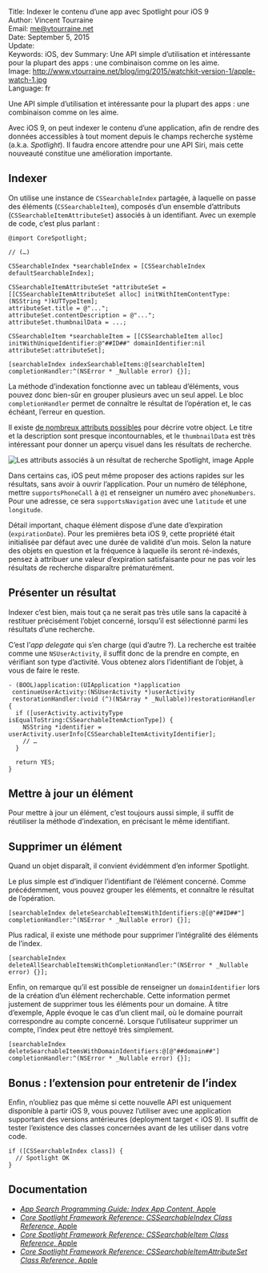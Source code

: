 Title:     Indexer le contenu d’une app avec Spotlight pour iOS 9  
Author:    Vincent Tourraine  
Email:     me@vtourraine.net  
Date:      September 5, 2015  
Update:   
Keywords:  iOS, dev
Summary:   Une API simple d’utilisation et intéressante pour la plupart des apps : une combinaison comme on les aime.  
Image:     http://www.vtourraine.net/blog/img/2015/watchkit-version-1/apple-watch-1.jpg  
Language:  fr  

Une API simple d’utilisation et intéressante pour la plupart des apps : une combinaison comme on les aime.

Avec iOS 9, on peut indexer le contenu d’une application, afin de rendre des données accessibles à tout moment depuis le champs recherche système (a.k.a. _Spotlight_). Il faudra encore attendre pour une API Siri, mais cette nouveauté constitue une amélioration importante.


## Indexer

On utilise une instance de `CSSearchableIndex` partagée, à laquelle on passe des éléments (`CSSearchableItem`), composés d’un ensemble d’attributs (`CSSearchableItemAttributeSet`) associés à un identifiant. Avec un exemple de code, c’est plus parlant :

``` objc
@import CoreSpotlight;

// (…)

CSSearchableIndex *searchableIndex = [CSSearchableIndex defaultSearchableIndex];

CSSearchableItemAttributeSet *attributeSet = [[CSSearchableItemAttributeSet alloc] initWithItemContentType:(NSString *)kUTTypeItem];
attributeSet.title = @"...";
attributeSet.contentDescription = @"...";
attributeSet.thumbnailData = ...;

CSSearchableItem *searchableItem = [[CSSearchableItem alloc] initWithUniqueIdentifier:@"##ID##" domainIdentifier:nil attributeSet:attributeSet];

[searchableIndex indexSearchableItems:@[searchableItem] completionHandler:^(NSError * _Nullable error) {}];
```

La méthode d’indexation fonctionne avec un tableau d’éléments, vous pouvez donc bien-sûr en grouper plusieurs avec un seul appel. Le bloc `completionHandler` permet de connaître le résultat de l’opération et, le cas échéant, l’erreur en question. 

Il existe [de nombreux attributs possibles](https://developer.apple.com/library/prerelease/ios/documentation/CoreSpotlight/Reference/CSSearchableItemAttributeSet_Class/index.html#//apple_ref/occ/cl/CSSearchableItemAttributeSet) pour décrire votre object. Le titre et la description sont presque incontournables, et le `thumbnailData` est très intéressant pour donner un aperçu visuel dans les résultats de recherche. 

![Les attributs associés à un résultat de recherche Spotlight, image Apple][search result]

Dans certains cas, iOS peut même proposer des actions rapides sur les résultats, sans avoir à ouvrir l’application. Pour un numéro de téléphone, mettre `supportsPhoneCall` à `@1` et renseigner un numéro avec `phoneNumbers`. Pour une adresse, ce sera `supportsNavigation` avec une `latitude` et une `longitude`.

Détail important, chaque élément dispose d’une date d’expiration (`expirationDate`). Pour les premières beta iOS 9, cette propriété était initialisée par défaut avec une durée de validité d’un mois. Selon la nature des objets en question et la fréquence à laquelle ils seront ré-indexés, pensez à attribuer une valeur d’expiration satisfaisante pour ne pas voir les résultats de recherche disparaître prématurément.


## Présenter un résultat

Indexer c’est bien, mais tout ça ne serait pas très utile sans la capacité à restituer précisément l’objet concerné, lorsqu’il est sélectionné parmi les résultats d’une recherche.  

C’est l’_app delegate_ qui s’en charge (qui d’autre ?). La recherche est traitée comme une `NSUserActivity`, il suffit donc de la prendre en compte, en vérifiant son type d’activité. Vous obtenez alors l’identifiant de l’objet, à vous de faire le reste.

``` objc
- (BOOL)application:(UIApplication *)application 
 continueUserActivity:(NSUserActivity *)userActivity
 restorationHandler:(void (^)(NSArray * _Nullable))restorationHandler {
  if ([userActivity.activityType isEqualToString:CSSearchableItemActionType]) {
    NSString *identifier = userActivity.userInfo[CSSearchableItemActivityIdentifier];
    // …
  }

  return YES;
}
```


## Mettre à jour un élément

Pour mettre à jour un élément, c’est toujours aussi simple, il suffit de réutiliser la méthode d’indexation, en précisant le même identifiant.


## Supprimer un élément

Quand un objet disparaît, il convient évidémment d’en informer Spotlight.

Le plus simple est d’indiquer l’identifiant de l’élément concerné. Comme précédemment, vous pouvez grouper les éléments, et connaître le résultat de l’opération.

``` objc
[searchableIndex deleteSearchableItemsWithIdentifiers:@[@"##ID##"] completionHandler:^(NSError * _Nullable error) {}];
```

Plus radical, il existe une méthode pour supprimer l’intégralité des éléments de l’index.

``` objc
[searchableIndex deleteAllSearchableItemsWithCompletionHandler:^(NSError * _Nullable error) {}];
```

Enfin, on remarque qu’il est possible de renseigner un `domainIdentifier` lors de la création d’un élément recherchable. Cette information permet justement de supprimer tous les éléments pour un domaine. À titre d’exemple, Apple évoque le cas d’un client mail, où le domaine pourrait correspondre au compte concerné. Lorsque l’utilisateur supprimer un compte, l’index peut être nettoyé très simplement.

``` objc
[searchableIndex deleteSearchableItemsWithDomainIdentifiers:@[@"##domain##"] completionHandler:^(NSError * _Nullable error) {}];
```


## Bonus : l’extension pour entretenir de l’index


Enfin, n’oubliez pas que même si cette nouvelle API est uniquement disponible à partir iOS 9, vous pouvez l’utiliser avec une application supportant des versions antérieures (deployment target < iOS 9). Il suffit de tester l’existence des classes concernées avant de les utiliser dans votre code.

``` objc
if ([CSSearchableIndex class]) {
  // Spotlight OK
}
```



## Documentation

- [_App Search Programming Guide: Index App Content_, Apple](https://developer.apple.com/library/prerelease/ios/documentation/General/Conceptual/AppSearch/AppContent.html#//apple_ref/doc/uid/TP40016308-CH7-SW1)
- [_Core Spotlight Framework Reference: CSSearchableIndex Class Reference_, Apple](https://developer.apple.com/library/prerelease/ios/documentation/CoreSpotlight/Reference/CSSearchableIndex_Class/index.html#//apple_ref/occ/instm/CSSearchableIndex/)
- [_Core Spotlight Framework Reference: CSSearchableItem Class Reference_, Apple](https://developer.apple.com/library/prerelease/ios/documentation/CoreSpotlight/Reference/CSSearchableItem_Class/index.html#//apple_ref/occ/cl/CSSearchableItem)
- [_Core Spotlight Framework Reference: CSSearchableItemAttributeSet Class Reference_, Apple](https://developer.apple.com/library/prerelease/ios/documentation/CoreSpotlight/Reference/CSSearchableItemAttributeSet_Class/index.html#//apple_ref/occ/cl/CSSearchableItemAttributeSet)

[search result]: https://developer.apple.com/library/prerelease/ios/documentation/General/Conceptual/AppSearch/Art/numbers_2x.png
